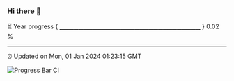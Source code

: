 ### Hi there 👋

⏳ Year progress { ▁▁▁▁▁▁▁▁▁▁▁▁▁▁▁▁▁▁▁▁▁▁▁▁▁▁▁▁▁▁ } 0.02 %

---

⏰ Updated on Mon, 01 Jan 2024 01:23:15 GMT

![Progress Bar CI](https://github.com/ZhaoGui/ZhaoGui/workflows/Progress%20Bar%20CI/badge.svg)
